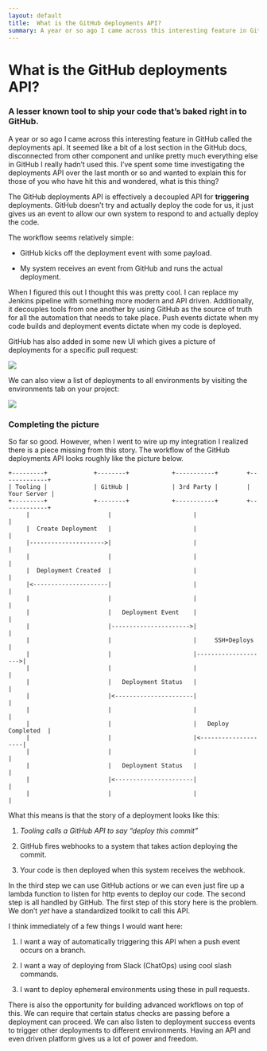 ```yaml
---
layout: default
title:  What is the GitHub deployments API?
summary: A year or so ago I came across this interesting feature in GitHub called the deployments api. It seemed like a bit of a lost section in the GitHub docs, disconnected from other component and unlike pretty much everything else in GitHub I really hadn’t used this. I’ve spent some time investigating the deployments API over the last month or so and wanted to explain this for those of you who have hit this and wondered, what is this thing?
---
```


# What is the GitHub deployments API?

### A lesser known tool to ship your code that’s baked right in to GitHub.

A year or so ago I came across this interesting feature in GitHub called the deployments api. It seemed like a bit of a lost section in the GitHub docs, disconnected from other component and unlike pretty much everything else in GitHub I really hadn’t used this. I’ve spent some time investigating the deployments API over the last month or so and wanted to explain this for those of you who have hit this and wondered, what is this thing?

The GitHub deployments API is effectively a decoupled API for **triggering** deployments. GitHub doesn’t try and actually deploy the code for us, it just gives us an event to allow our own system to respond to and actually deploy the code.

The workflow seems relatively simple:

* GitHub kicks off the deployment event with some payload.

* My system receives an event from GitHub and runs the actual deployment.

When I figured this out I thought this was pretty cool. I can replace my Jenkins pipeline with something more modern and API driven. Additionally, it decouples tools from one another by using GitHub as the source of truth for all the automation that needs to take place. Push events dictate when my code builds and deployment events dictate when my code is deployed.

GitHub has also added in some new UI which gives a picture of deployments for a specific pull request:

![](https://cdn-images-1.medium.com/max/2896/1*ridTijg0ADBaF74zQs9EsA.png)

We can also view a list of deployments to all environments by visiting the environments tab on your project:

![](https://cdn-images-1.medium.com/max/3980/1*lNvo8KfH2Y6cgESST2zN1Q.png)

### Completing the picture

So far so good. However, when I went to wire up my integration I realized there is a piece missing from this story. The workflow of the GitHub deployments API looks roughly like the picture below.

```
+---------+             +--------+            +-----------+        +-------------+
| Tooling |             | GitHub |            | 3rd Party |        | Your Server |
+---------+             +--------+            +-----------+        +-------------+
     |                      |                       |                     |
     |  Create Deployment   |                       |                     |
     |--------------------->|                       |                     |
     |                      |                       |                     |
     |  Deployment Created  |                       |                     |
     |<---------------------|                       |                     |
     |                      |                       |                     |
     |                      |   Deployment Event    |                     |
     |                      |---------------------->|                     |
     |                      |                       |     SSH+Deploys     |
     |                      |                       |-------------------->|
     |                      |                       |                     |
     |                      |   Deployment Status   |                     |
     |                      |<----------------------|                     |
     |                      |                       |                     |
     |                      |                       |   Deploy Completed  |
     |                      |                       |<--------------------|
     |                      |                       |                     |
     |                      |   Deployment Status   |                     |
     |                      |<----------------------|                     |
     |                      |                       |                     |
```

What this means is that the story of a deployment looks like this:

1. *Tooling calls a GitHub API to say “deploy this commit”*

1. GitHub fires webhooks to a system that takes action deploying the commit.

1. Your code is then deployed when this system receives the webhook.

In the third step we can use GitHub actions or we can even just fire up a lambda function to listen for http events to deploy our code. The second step is all handled by GitHub. The first step of this story here is the problem. We don’t *yet* have a standardized toolkit to call this API.

I think immediately of a few things I would want here:

1. I want a way of automatically triggering this API when a push event occurs on a branch.

1. I want a way of deploying from Slack (ChatOps) using cool slash commands.

1. I want to deploy ephemeral environments using these in pull requests.

There is also the opportunity for building advanced workflows on top of this. We can require that certain status checks are passing before a deployment can proceed. We can also listen to deployment success events to trigger other deployments to different environments. Having an API and even driven platform gives us a lot of power and freedom.
